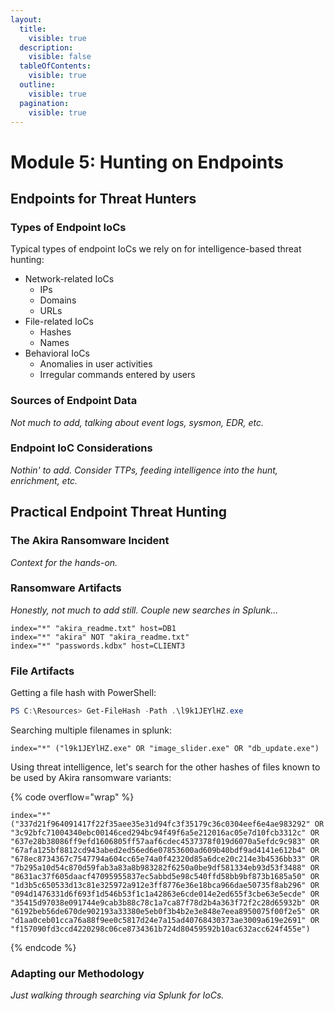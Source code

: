 ```yaml
---
layout:
  title:
    visible: true
  description:
    visible: false
  tableOfContents:
    visible: true
  outline:
    visible: true
  pagination:
    visible: true
---
```


# Module 5: Hunting on Endpoints

## Endpoints for Threat Hunters

### Types of Endpoint IoCs

Typical types of endpoint IoCs we rely on for intelligence-based threat hunting:

* Network-related IoCs
  * IPs
  * Domains
  * URLs
* File-related IoCs
  * Hashes
  * Names
* Behavioral IoCs
  * Anomalies in user activities
  * Irregular commands entered by users

### Sources of Endpoint Data

_Not much to add, talking about event logs, sysmon, EDR, etc._

### Endpoint IoC Considerations

_Nothin' to add. Consider TTPs, feeding intelligence into the hunt, enrichment, etc._

## Practical Endpoint Threat Hunting

### The Akira Ransomware Incident

_Context for the hands-on._

### Ransomware Artifacts

_Honestly, not much to add still. Couple new searches in Splunk..._

```splunk-spl
index="*" "akira_readme.txt" host=DB1
index="*" "akira" NOT "akira_readme.txt"
index="*" "passwords.kdbx" host=CLIENT3
```

### File Artifacts

Getting a file hash with PowerShell:

```powershell
PS C:\Resources> Get-FileHash -Path .\l9k1JEYlHZ.exe
```

Searching multiple filenames in splunk:

```splunk-spl
index="*" ("l9k1JEYlHZ.exe" OR "image_slider.exe" OR "db_update.exe")
```

Using threat intelligence, let's search for the other hashes of files known to be used by Akira ransomware variants:

{% code overflow="wrap" %}
```splunk-spl
index="*" ("337d21f964091417f22f35aee35e31d94fc3f35179c36c0304eef6e4ae983292" OR
"3c92bfc71004340ebc00146ced294bc94f49f6a5e212016ac05e7d10fcb3312c" OR 
"637e28b38086ff9efd1606805ff57aaf6cdec4537378f019d6070a5efdc9c983" OR 
"67afa125bf8812cd943abed2ed56ed6e07853600ad609b40bdf9ad4141e612b4" OR 
"678ec8734367c7547794a604cc65e74a0f42320d85a6dce20c214e3b4536bb33" OR 
"7b295a10d54c870d59fab3a83a8b983282f6250a0be9df581334eb93d53f3488" OR 
"8631ac37f605daacf47095955837ec5abbd5e98c540ffd58bb9bf873b1685a50" OR 
"1d3b5c650533d13c81e325972a912e3ff8776e36e18bca966dae50735f8ab296" OR 
"094d1476331d6f693f1d546b53f1c1a42863e6cde014e2ed655f3cbe63e5ecde" OR 
"35415d97038e091744e9cab3b88c78c1a7ca87f78d2b4a363f72f2c28d65932b" OR 
"6192beb56de670de902193a33380e5eb0f3b4b2e3e848e7eea8950075f00f2e5" OR 
"d1aa0ceb01cca76a88f9ee0c5817d24e7a15ad40768430373ae3009a619e2691" OR
"f157090fd3ccd4220298c06ce8734361b724d80459592b10ac632acc624f455e")
```
{% endcode %}

### Adapting our Methodology

_Just walking through searching via Splunk for IoCs._
